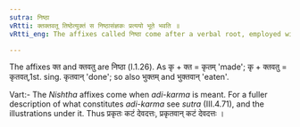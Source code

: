 ```yaml
---
sutra: निष्ठा
vRtti: क्तक्तवतू तिष्ठेत्युक्तं स निष्ठासंज्ञकः प्रत्ययो भूते भवति ॥
vRtti_eng: The affixes called निष्ठा come after a verbal root, employed with the sense of past time.

---
```

The affixes क्त and क्तवतु are निष्ठा (I.1.26). As कृ + क्त = कृतम् 'made'; कृ + क्तवतु = कृतवत्,1st. sing. कृतवान् 'done'; so also भुक्तम् and भुक्तवान् 'eaten'.

Vart:- The _Nishtha_ affixes come when _adi_-_karma_ is meant. For a fuller description of what constitutes _adi_-_karma_ see _sutra_ (III.4.71), and the illustrations under it. Thus प्रकृतः कटं देवदत्तः, प्रकृतवान् कटं देवदत्तः ।